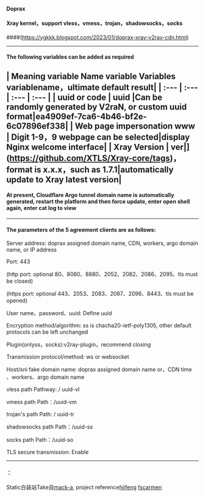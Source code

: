 #### Doprax

#### Xray kernel，support vless，vmess，trojan，shadowsocks，socks 

####(https://ygkkk.blogspot.com/2023/01/doprax-xray-v2ray-cdn.html)

-----------------------

#### The following variables can be added as required
| Meaning variable Name variable Variables variablename，ultimate default result|
| :--- | :--- | :--- | :--- |
| uuid or code | uuid |Can be randomly generated by V2raN, or custom uuid format|ea4909ef-7ca6-4b46-bf2e-6c07896ef338|
| Web page impersonation www | Digit 1-9，9 webpage can be selected|display Nginx welcome interface|
| Xray Version | ver|](https://github.com/XTLS/Xray-core/tags)，format is x.x.x，such as 1.7.1|automatically update to Xray latest version|
---------------
#### At present, Cloudflare Argo tunnel domain name is automatically generated, restart the platform and then force update, enter open shell again, enter cat log to view

---------------
#### The parameters of the 5 agreement clients are as follows:

Server address: doprax assigned domain name, CDN, workers, argo domain name, or IP address

Port: 443

(http port: optional 80、8080、8880、2052、2082、2086、2095、tls must be closed)

(https port: optional 443、2053、2083、2087、2096、8443、tls must be opened)

User name、password、uuid: Define uuid

Encryption method/algorithm: ss is chacha20-ietf-poly1305, other default protocols can be left unchanged

Plugin(onlyss，socks):v2ray-plugin，recommend closing

Transmission protocol/method: ws or websocket

Host/sni fake domain name: doprax assigned domain name or，CDN time 、workers、argo domain name

vless path Pathway: / uuid-vl

vmess path Path：/uuid-vm

trojan's path Path: / uuid-tr

shadowsocks path Path：/uuid-ss

socks path Path：/uuid-so

TLS secure transmission: Enable


----------------------------------------------------- -------------------------------------

#### ：
Static白装站Take自[mack-a](https://github.com/mack-a/v2ray-agent), project reference[hiifeng](https://github.com/hiifeng/V2ray-for-Doprax) [fscarmen](https://github.com/fscarmen2/V2-for-Doprax)
